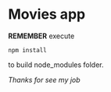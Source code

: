 # Movies app

**REMEMBER** execute 
```
npm install
```
to build node_modules folder.

_Thanks for see my job_